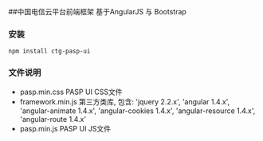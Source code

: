 ##中国电信云平台前端框架
基于AngularJS 与 Bootstrap

### 安装
	npm install ctg-pasp-ui
	
### 文件说明
- pasp.min.css PASP UI CSS文件
- framework.min.js 第三方类库, 包含: 'jquery 2.2.x', 'angular 1.4.x', 'angular-animate 1.4.x', 'angular-cookies 1.4.x', 'angular-resource 1.4.x', 'angular-route 1.4.x'
- pasp.min.js PASP UI JS文件
